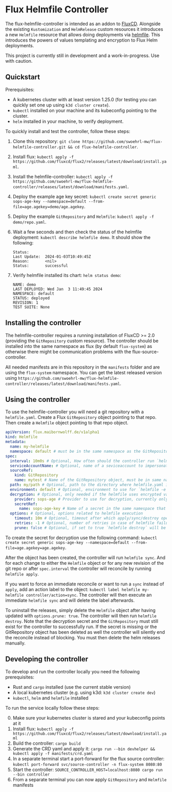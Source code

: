 # Flux Helmfile Controller

The flux-helmfile-controller is intended as an addon to [FluxCD](https://fluxcd.io/). Alongside the existing `Kustomization` and `HelmRelease` custom resources it introduces a new `Helmfile` resource that allows doing deployments via [helmfile](https://github.com/helmfile/helmfile). This introduces the powers of values templating and encryption to Flux Helm deployments.

This project is currently still in development and a work-in-progress. Use with caution.

## Quickstart

Prerequisites:

* A kubernetes cluster with at least version 1.25.0 (for testing you can quickly set one up using `k3d cluster create`).
* `kubectl` installed on your machine and its kubeconfig pointing to the cluster.
* `helm` installed in your machine, to verify deployment.

To quickly install and test the controller, follow these steps:

1. Clone this repository: `git clone https://github.com/swoehrl-mw/flux-helmfile-controller.git && cd flux-helmfile-controller`.
2. Install flux: `kubectl apply -f https://github.com/fluxcd/flux2/releases/latest/download/install.yaml`.
3. Install the helmfile-controller: `kubectl apply -f https://github.com/swoehrl-mw/flux-helmfile-controller/releases/latest/download/manifests.yaml`.
4. Deploy the example age key secret: `kubectl create secret generic sops-age-key --namespace=default --from-file=age.agekey=demo/age.agekey`.
5. Deploy the example `GitRepository` and `Helmfile`: `kubectl apply -f demo/repo.yaml`.
6. Wait a few seconds and then check the status of the helmfile deployment: `kubectl describe helmfile demo`. It should show the following:

    ```plain
    Status:
    Last Update:  2024-01-03T10:49:45Z
    Reason:       <nil>
    Status:       successful
    ```

7. Verify helmfile installed its chart: `helm status demo`:

    ```plain
    NAME: demo
    LAST DEPLOYED: Wed Jan  3 11:49:45 2024
    NAMESPACE: default
    STATUS: deployed
    REVISION: 1
    TEST SUITE: None
    ```

## Installing the controller

The helmfile-controller requires a running installation of FluxCD >= 2.0 (providing the `GitRepository` custom resource). The controller should be installed into the same namespace as flux (by default `flux-system`) as otherwise there might be communication problems with the flux-source-controller.

All needed manifests are in this repository in the `manifests` folder and are using the `flux-system` namespace. You can get the latest released version using `https://github.com/swoehrl-mw/flux-helmfile-controller/releases/latest/download/manifests.yaml`.

## Using the controller

To use the helmfile-controller you will need a git repository with a `helmfile.yaml`. Create a Flux `GitRepository` object pointing to that repo. Then create a `Helmfile` object pointing to that repo object.

```yaml
apiVersion: flux.maibornwolff.de/v1alpha1
kind: Helmfile
metadata:
  name: my-helmfile
  namespace: default # must be in the same namespace as the GitRepository
spec:
  interval: 10m0s # Optional, How often should the controller run `helmfile apply` even if there are no changes
  serviceAccountName: # Optional, name of a seviceaccount to impersonate for helmfile operations
  sourceRef:
    kind: GitRepository
    name: mytest # Name of the GitRepository object, must be in same namespace as Helmfile object
  path: my/path # Optional, path to the directory where helmfile.yaml is located, from repo root, can be skipped if helmfile.yaml is in root
  environment: default # Optional, environment to use for `helmfile -e`
  decryption: # Optional, only needed if the helmfile uses encrypted values/secrets
    provider: sops-age # Provider to use for decryption, currently only sops-age is supported
    secretRef:
      name: sops-age-key # Name of a secret in the same namespace that has a key `age.agekey` with the private age key
  options: # Optional, options related to helmfile execution
    timeout: 10m # Optional, timeout after which apply/sync/destroy operations are aborted
    retries: -1 # Optional, number of retries in case of helmfile failures, 0 means never, negative means retry forever, default is retry forever
    prune: false # Optional, if set to true `helmfile destroy` will be run on deletion of object, otherwise the helm releases will be kept to avoid accidental deletion
```

To create the secret for decryption use the following command: `kubectl create secret generic sops-age-key --namespace=default --from-file=age.agekey=age.agekey`.

After the object has been created, the controller will run `helmfile sync`. And for each change to either the `Helmfile` object or for any new revision of the git repo or after `spec.interval` the controller will reconcile by running `helmfile apply`.

If you want to force an immediate reconcile or want to run a `sync` instead of `apply`, add an action label to the object: `kubectl label helmfile my-helmfile controller/action=sync`. The controller will then execute an immediate `helmfile sync` and will delete the label afterwards.

To uninstall the releases, simply delete the `Helmfile` object after having updated with `options.prune: true`. The controller will then run `helmfile destroy`. Note that the decryption secret and the `GitRepository` must still exist for the controller to successfully run. If the secret is missing or the GitRepository object has been deleted as well the controller will silently end the reconcile instead of blocking. You must then delete the helm releases manually.

## Developing the controller

To develop and run the controller locally you need the following prerequisites:

* Rust and `cargo` installed (use the current stable version)
* A local kubernetes cluster (e.g. using k3d: `k3d cluster create dev`)
* `kubectl`, `helm` and `helmfile` installed

To run the service locally follow these steps:

0. Make sure your kubernetes cluster is stared and your kubeconfig points at it
1. Install flux: `kubectl apply -f https://github.com/fluxcd/flux2/releases/latest/download/install.yaml`
2. Build the controller: `cargo build`
3. Generate the CRD yaml and apply it: `cargo run --bin devhelper && kubectl apply -f manifests/crd.yaml`
4. In a separate terminal start a port-forward for the flux source controller: `kubectl port-forward svc/source-controller -n flux-system 8080:80`
5. Start the controller: `SOURCE_CONTROLLER_HOST=localhost:8080 cargo run --bin controller`
6. From a separate terminal you can now apply `GitRepository` and `Helmfile` manifests
